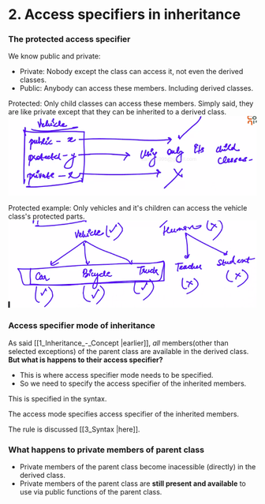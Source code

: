 # 2. Access specifiers in inheritance

### The protected access specifier
We know public and private:
- Private: Nobody except the class can access it, not even the derived classes. 
- Public: Anybody can access these members. Including derived classes.

Protected: Only child classes can access these members. Simply said, they are like private except that they can be inherited to a derived class.
![](zassets/Selection_105.png)

Protected example: Only vehicles and it's children can access the vehicle class's protected parts.
![](zassets/Selection_106.png)


### Access specifier mode of inheritance
As said [[1_Inheritance_-_Concept |earlier]], *all* members(other than selected exceptions) of the parent class are available in the derived class. **But what is happens to their access specifier?**
- This is where access specifier mode needs to be specified.
- So we need to specify the access specifier of the inherited members.

This is specified in the syntax.

The access mode specifies access specifier of the inherited members.

The rule is discussed [[3_Syntax |here]].


### What happens to private members of parent class
- Private members of the parent class become inacessible (directly) in the derived class.
- Private members of the parent class are **still present and available** to use via public functions of the parent class.